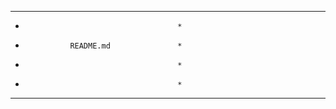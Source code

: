 *****************************************
*                                       *
*               README.md               *
*                                       *
*                                       *
*****************************************

